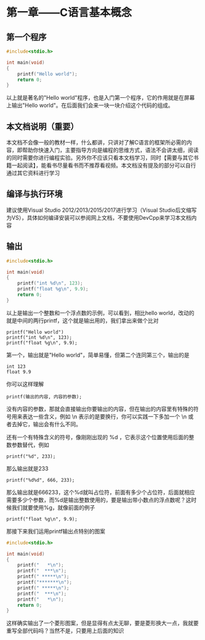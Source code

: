 # 第一章——C语言基本概念

## 第一个程序

```c
#include<stdio.h>

int main(void)
{
    printf("Hello world");
    return 0;
}
```

以上就是著名的"Hello world"程序，也是入门第一个程序，它的作用就是在屏幕上输出"Hello world"。在后面我们会来一块一块介绍这个代码的组成。

## 本文档说明（重要）

本文档不会像一般的教材一样，什么都讲，只讲对了解C语言的框架所必需的内容，即帮助你快速入门，主要指导方向是编程的思维方式，语法不会讲太细，阅读的同时需要你进行编程实验。另外你不应该只看本文档学习，同时【需要与其它书籍一起阅读】，能看书尽量看书而不推荐看视频。本文档没有提及的部分可以自行通过其它资料进行学习

## 编译与执行环境
建议使用Visual Studio 2012/2013/2015/2017进行学习（Visual Studio后文缩写为VS），具体如何编译安装可以参阅网上文档，不要使用DevCpp来学习本文档内容

## 输出

```c
#include<stdio.h>

int main(void)
{
    printf("int %d\n", 123);
    printf("float %g\n", 9.9);
    return 0;
}
```

以上是输出一个整数和一个浮点数的示例，可以看到，相比hello world，改动的就是中间的两行printf，这个就是输出用的，我们拿出来做个比对

```
printf("Hello world")
printf("int %d\n", 123);
printf("float %g\n", 9.9);
```

第一个，输出就是"Hello world"，简单易懂，但第二个连同第三个，输出的是

```
int 123
float 9.9
```

你可以这样理解

```
printf(输出的内容, 内容的参数);
```

没有内容的参数，那就会直接输出你要输出的内容，但在输出的内容里有特殊的符号用来表达一些含义，例如 \n 表示的是要换行，你可以实践一下多加一个 \n 或者去掉它，输出会有什么不同。

还有一个有特殊含义的符号，像刚刚出现的 %d ，它表示这个位置使用后面的整数参数替代，例如

```
printf("%d", 233);
```

那么输出就是233

```
printf("%d%d", 666, 233);
```

那么输出就是666233，这个%d就叫占位符，前面有多少个占位符，后面就相应需要多少个参数，而%d是输出整数使用的，要是输出带小数点的浮点数呢？这时候我们就要使用%g，就像前面的例子

```
printf("float %g\n", 9.9);
```

那接下来我们运用printf输出点特别的图案


```c
#include<stdio.h>

int main(void)
{
    printf("   *\n");
    printf("  ***\n");
    printf(" *****\n");
    printf("*******\n");
    printf(" *****\n");
    printf("  ***\n");
    printf("   *\n");
    return 0;
}
```

这样确实输出了一个菱形图案，但是显得有点太无聊，要是菱形换大一点，我就要重写全部代码吗？当然不是，只要用上后面的知识